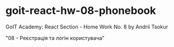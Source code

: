 # goit-react-hw-08-phonebook

GoIT Academy: React Section - Home Work No. 8 by Andrii Tsokur

"08 - Реєстрація та логін користувача"
